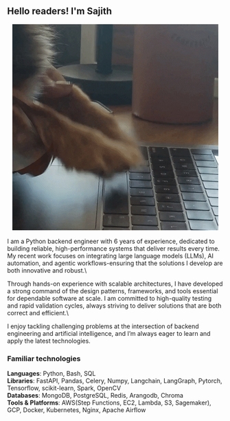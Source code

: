 ## Hello readers! I'm Sajith

<p align="center">
  <img src="https://github.com/sajithdherath/sajithdherath/blob/master/giphy.gif">
</p>


I am a Python backend engineer with 6 years of experience, dedicated to building reliable, high-performance systems that deliver results every time. My recent work focuses on integrating large language models (LLMs), AI automation, and agentic workflows-ensuring that the solutions I develop are both innovative and robust.\

Through hands-on experience with scalable architectures, I have developed a strong command of the design patterns, frameworks, and tools essential for dependable software at scale. I am committed to high-quality testing and rapid validation cycles, always striving to deliver solutions that are both correct and efficient.\

I enjoy tackling challenging problems at the intersection of backend engineering and artificial intelligence, and I’m always eager to learn and apply the latest technologies.


### Familiar technologies

**Languages**: Python, Bash, SQL\
**Libraries**: FastAPI, Pandas, Celery, Numpy, Langchain, LangGraph, Pytorch, Tensorflow, scikit-learn, Spark, OpenCV\
**Databases**: MongoDB, PostgreSQL, Redis, Arangodb, Chroma\
**Tools & Platforms**: AWS(Step Functions, EC2, Lambda, S3, Sagemaker), GCP, Docker, Kubernetes, Nginx, Apache Airflow
